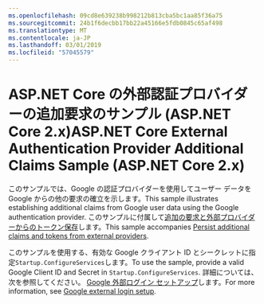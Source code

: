 ```yaml
---
ms.openlocfilehash: 09cd8e639238b998212b813cba5bc1aa85f36a75
ms.sourcegitcommit: 24b1f6decbb17bb22a45166e5fdb0845c65af498
ms.translationtype: MT
ms.contentlocale: ja-JP
ms.lasthandoff: 03/01/2019
ms.locfileid: "57045579"
---
```

# <a name="aspnet-core-external-authentication-provider-additional-claims-sample-aspnet-core-2x"></a><span data-ttu-id="02b46-101">ASP.NET Core の外部認証プロバイダーの追加要求のサンプル (ASP.NET Core 2.x)</span><span class="sxs-lookup"><span data-stu-id="02b46-101">ASP.NET Core External Authentication Provider Additional Claims Sample (ASP.NET Core 2.x)</span></span>

<span data-ttu-id="02b46-102">このサンプルでは、Google の認証プロバイダーを使用してユーザー データを Google からの他の要求の確立を示します。</span><span class="sxs-lookup"><span data-stu-id="02b46-102">This sample illustrates establishing additional claims from Google user data using the Google authentication provider.</span></span> <span data-ttu-id="02b46-103">このサンプルに付属して[追加の要求と外部プロバイダーからのトークン保存](https://docs.microsoft.com/aspnet/core/security/authentication/social/additional-claims)します。</span><span class="sxs-lookup"><span data-stu-id="02b46-103">This sample accompanies [Persist additional claims and tokens from external providers](https://docs.microsoft.com/aspnet/core/security/authentication/social/additional-claims).</span></span>

<span data-ttu-id="02b46-104">このサンプルを使用する、有効な Google クライアント ID とシークレットに指定`Startup.ConfigureServices`します。</span><span class="sxs-lookup"><span data-stu-id="02b46-104">To use the sample, provide a valid Google Client ID and Secret in `Startup.ConfigureServices`.</span></span> <span data-ttu-id="02b46-105">詳細については、次を参照してください。 [Google 外部ログイン セットアップ](https://docs.microsoft.com/aspnet/core/security/authentication/social/google-logins)します。</span><span class="sxs-lookup"><span data-stu-id="02b46-105">For more information, see [Google external login setup](https://docs.microsoft.com/aspnet/core/security/authentication/social/google-logins).</span></span>
